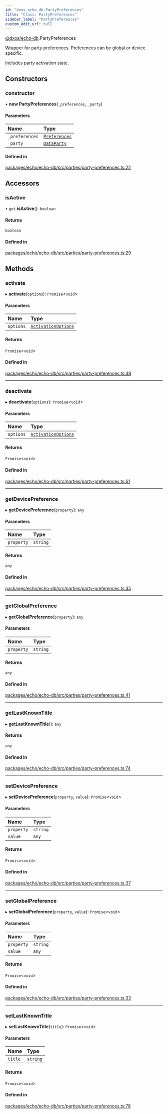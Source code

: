 ```yaml
---
id: "dxos_echo_db.PartyPreferences"
title: "Class: PartyPreferences"
sidebar_label: "PartyPreferences"
custom_edit_url: null
---
```


[@dxos/echo-db](../modules/dxos_echo_db.md).PartyPreferences

Wrapper for party preferences. Preferences can be global or device specific.

Includes party activation state.

## Constructors

### constructor

• **new PartyPreferences**(`_preferences`, `_party`)

#### Parameters

| Name | Type |
| :------ | :------ |
| `_preferences` | [`Preferences`](dxos_echo_db.Preferences.md) |
| `_party` | [`DataParty`](dxos_echo_db.DataParty.md) |

#### Defined in

[packages/echo/echo-db/src/parties/party-preferences.ts:22](https://github.com/dxos/protocols/blob/6f4c34af3/packages/echo/echo-db/src/parties/party-preferences.ts#L22)

## Accessors

### isActive

• `get` **isActive**(): `boolean`

#### Returns

`boolean`

#### Defined in

[packages/echo/echo-db/src/parties/party-preferences.ts:29](https://github.com/dxos/protocols/blob/6f4c34af3/packages/echo/echo-db/src/parties/party-preferences.ts#L29)

## Methods

### activate

▸ **activate**(`options`): `Promise`<`void`\>

#### Parameters

| Name | Type |
| :------ | :------ |
| `options` | [`ActivationOptions`](../interfaces/dxos_echo_db.ActivationOptions.md) |

#### Returns

`Promise`<`void`\>

#### Defined in

[packages/echo/echo-db/src/parties/party-preferences.ts:49](https://github.com/dxos/protocols/blob/6f4c34af3/packages/echo/echo-db/src/parties/party-preferences.ts#L49)

___

### deactivate

▸ **deactivate**(`options`): `Promise`<`void`\>

#### Parameters

| Name | Type |
| :------ | :------ |
| `options` | [`ActivationOptions`](../interfaces/dxos_echo_db.ActivationOptions.md) |

#### Returns

`Promise`<`void`\>

#### Defined in

[packages/echo/echo-db/src/parties/party-preferences.ts:61](https://github.com/dxos/protocols/blob/6f4c34af3/packages/echo/echo-db/src/parties/party-preferences.ts#L61)

___

### getDevicePreference

▸ **getDevicePreference**(`property`): `any`

#### Parameters

| Name | Type |
| :------ | :------ |
| `property` | `string` |

#### Returns

`any`

#### Defined in

[packages/echo/echo-db/src/parties/party-preferences.ts:45](https://github.com/dxos/protocols/blob/6f4c34af3/packages/echo/echo-db/src/parties/party-preferences.ts#L45)

___

### getGlobalPreference

▸ **getGlobalPreference**(`property`): `any`

#### Parameters

| Name | Type |
| :------ | :------ |
| `property` | `string` |

#### Returns

`any`

#### Defined in

[packages/echo/echo-db/src/parties/party-preferences.ts:41](https://github.com/dxos/protocols/blob/6f4c34af3/packages/echo/echo-db/src/parties/party-preferences.ts#L41)

___

### getLastKnownTitle

▸ **getLastKnownTitle**(): `any`

#### Returns

`any`

#### Defined in

[packages/echo/echo-db/src/parties/party-preferences.ts:74](https://github.com/dxos/protocols/blob/6f4c34af3/packages/echo/echo-db/src/parties/party-preferences.ts#L74)

___

### setDevicePreference

▸ **setDevicePreference**(`property`, `value`): `Promise`<`void`\>

#### Parameters

| Name | Type |
| :------ | :------ |
| `property` | `string` |
| `value` | `any` |

#### Returns

`Promise`<`void`\>

#### Defined in

[packages/echo/echo-db/src/parties/party-preferences.ts:37](https://github.com/dxos/protocols/blob/6f4c34af3/packages/echo/echo-db/src/parties/party-preferences.ts#L37)

___

### setGlobalPreference

▸ **setGlobalPreference**(`property`, `value`): `Promise`<`void`\>

#### Parameters

| Name | Type |
| :------ | :------ |
| `property` | `string` |
| `value` | `any` |

#### Returns

`Promise`<`void`\>

#### Defined in

[packages/echo/echo-db/src/parties/party-preferences.ts:33](https://github.com/dxos/protocols/blob/6f4c34af3/packages/echo/echo-db/src/parties/party-preferences.ts#L33)

___

### setLastKnownTitle

▸ **setLastKnownTitle**(`title`): `Promise`<`void`\>

#### Parameters

| Name | Type |
| :------ | :------ |
| `title` | `string` |

#### Returns

`Promise`<`void`\>

#### Defined in

[packages/echo/echo-db/src/parties/party-preferences.ts:78](https://github.com/dxos/protocols/blob/6f4c34af3/packages/echo/echo-db/src/parties/party-preferences.ts#L78)
